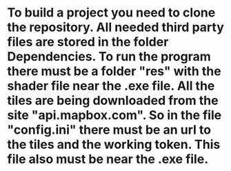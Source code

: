 # To build a project you need to clone the repository. All needed third party files are stored in the folder Dependencies. To run the program there must be a folder "res" with the shader file near the .exe file. All the tiles are being downloaded from the site "api.mapbox.com". So in the file "config.ini" there must be an url to the tiles and the working token. This file also must be near the .exe file.
